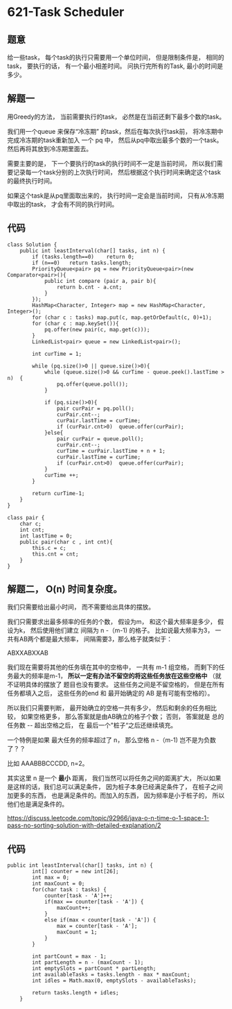 # 621-Task Scheduler
## 题意
给一些task， 每个task的执行只需要用一个单位时间， 但是限制条件是， 相同的task， 要执行的话， 有一个最小相差时间。 问执行完所有的Task, 最小的时间是多少。

## 解题一
用Greedy的方法， 当前需要执行的task， 必然是在当前还剩下最多个数的task。

我们用一个queue 来保存“冷冻期” 的task，然后在每次执行task前， 将冷冻期中完成冷冻期的task重新加入 一个 pq 中， 然后从pq中取出最多个数的一个task。 然后再将其放到冷冻期里面去。

需要主要的是， 下一个要执行的task的执行时间不一定是当前时间， 所以我们需要记录每一个task分别的上次执行时间， 然后根据这个执行时间来确定这个task的最终执行时间。

如果这个task是从pq里面取出来的， 执行时间一定会是当前时间， 只有从冷冻期中取出的task， 才会有不同的执行时间。

## 代码
```
class Solution {
    public int leastInterval(char[] tasks, int n) {
        if (tasks.length==0)    return 0;
        if (n==0)   return tasks.length;
        PriorityQueue<pair> pq = new PriorityQueue<pair>(new Comparator<pair>(){
            public int compare (pair a, pair b){
                return b.cnt - a.cnt;
            }
        });
        HashMap<Character, Integer> map = new HashMap<Character, Integer>();
        for (char c : tasks) map.put(c, map.getOrDefault(c, 0)+1);
        for (char c : map.keySet()){
            pq.offer(new pair(c, map.get(c)));
        }
        LinkedList<pair> queue = new LinkedList<pair>();
        
        int curTime = 1;
        
        while (pq.size()>0 || queue.size()>0){
            while (queue.size()>0 && curTime - queue.peek().lastTime > n)  {
                pq.offer(queue.poll());
            }
            
            if (pq.size()>0){
                pair curPair = pq.poll();
                curPair.cnt--;
                curPair.lastTime = curTime;
                if (curPair.cnt>0)  queue.offer(curPair);
            }else{
                pair curPair = queue.poll();
                curPair.cnt--;
                curTime = curPair.lastTime + n + 1;
                curPair.lastTime = curTime;
                if (curPair.cnt>0)  queue.offer(curPair);
            }
            curTime ++;
        }
        
        return curTime-1;
    }
}

class pair {
    char c;
    int cnt;
    int lastTime = 0;
    public pair(char c , int cnt){
        this.c = c;
        this.cnt = cnt;
    }
}

```

## 解题二， O(n) 时间复杂度。
我们只需要给出最小时间， 而不需要给出具体的摆放。

我们只需要求出最多频率的任务的个数， 假设为m， 和这个最大频率是多少， 假设为k， 然后使用他们建立 间隔为 n -（m-1) 的格子。 比如说最大频率为3， 一共有AB两个都是最大频率， 间隔需要3，那么格子就类似于：

ABXXABXXAB

我们现在需要将其他的任务填在其中的空格中， 一共有 m-1 组空格， 而剩下的任务最大的频率是m-1， **所以一定有办法不留空的将这些任务放在这些空格中** （就不证明具体的摆放了 题目也没有要求。 这些任务之间是不留空格的， 但是在所有任务都填入之后， 这些任务的end 和 最开始确定的 AB 是有可能有空格的）。

所以我们只需要判断， 最开始确立的空格一共有多少， 然后和剩余的任务相比较， 如果空格更多， 那么答案就是由AB确立的格子个数； 否则， 答案就是 总的任务数 -- 超出空格之后， 在 最后一个"桩子“之后还继续填充。

一个特例是如果 最大任务的频率超过了 n， 那么空格 n -（m-1) 岂不是为负数了？？ 

比如 AAABBBCCCDD, n=2。

其实这里 n 是一个 **最小** 距离， 我们当然可以将任务之间的距离扩大， 所以如果是这样的话，我们总可以满足条件， 因为桩子本身已经满足条件了， 在桩子之间加更多的东西， 也是满足条件的。而加入的东西， 因为频率是小于桩子的， 所以他们也是满足条件的。

https://discuss.leetcode.com/topic/92966/java-o-n-time-o-1-space-1-pass-no-sorting-solution-with-detailed-explanation/2

## 代码
```
public int leastInterval(char[] tasks, int n) {
        int[] counter = new int[26];
        int max = 0;
        int maxCount = 0;
        for(char task : tasks) {
            counter[task - 'A']++;
            if(max == counter[task - 'A']) {
                maxCount++;
            }
            else if(max < counter[task - 'A']) {
                max = counter[task - 'A'];
                maxCount = 1;
            }
        }
        
        int partCount = max - 1;
        int partLength = n - (maxCount - 1);
        int emptySlots = partCount * partLength;
        int availableTasks = tasks.length - max * maxCount;
        int idles = Math.max(0, emptySlots - availableTasks);
        
        return tasks.length + idles;
    }
```

